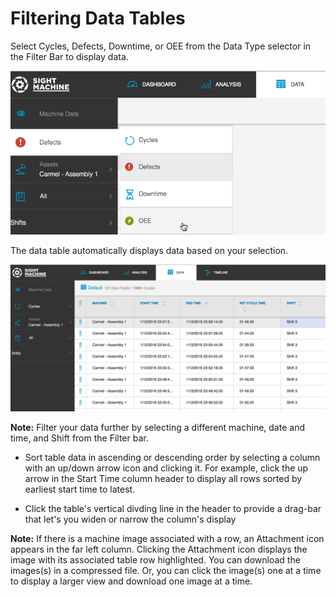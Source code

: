 # Filtering Data Tables

Select Cycles, Defects, Downtime, or OEE from the Data Type selector in the Filter Bar to display data.

![](/assets/dataTabFilter7_26_16.png)

The data table automatically displays data based on your selection.

![](/assets/dataTabResultsExample7_26_16.png)

**Note:** Filter your data further by selecting a different machine, date and time, and Shift from the Filter bar.

* Sort table data in ascending or descending order by selecting a column with an up\/down arrow icon and clicking it. For example, click the up arrow in the Start Time column header to display all rows sorted by earliest start time to latest.

* Click the table's vertical divding line in the header to provide a drag-bar that let's you widen or narrow the column's display



**Note:** If there is a machine image associated with a row, an Attachment icon appears in the far left column. Clicking the Attachment icon displays the image with its associated table row highlighted. You can download the images\(s\) in a compressed file. Or, you can click the image\(s\) one at a time to display a larger view and download one image at a time.

